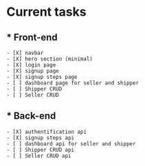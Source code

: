 # Current tasks

## * Front-end

    - [X] navbar 
    - [X] hero section (minimal)
    - [X] login page
    - [X] signup page
    - [X] signup steps page
    - [ ] dashboard page for seller and shipper
    - [ ] Shipper CRUD
    - [ ] Seller CRUD

## * Back-end

    - [X] authentification api
    - [X] signup steps api
    - [ ] dashboard api for seller and shipper
    - [ ] Shipper CRUD api
    - [ ] Seller CRUD api

